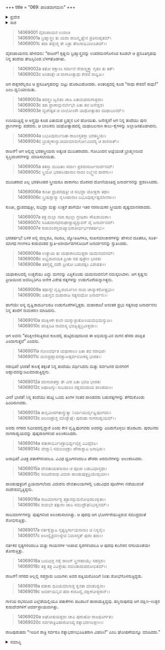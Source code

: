 +++
title = "069: ಪಾಂಡವಾಗಮನಃ"
+++

<details><summary>ಪ್ರವೇಶ</summary>


।।   ಓಂ ಓಂ ನಮೋ ನಾರಾಯಣಾಯ।।   ಶ್ರೀ ವೇದವ್ಯಾಸಾಯ ನಮಃ ।।

ಶ್ರೀ ಕೃಷ್ಣದ್ವೈಪಾಯನ ವೇದವ್ಯಾಸ ವಿರಚಿತ  

**ಶ್ರೀ ಮಹಾಭಾರತ**

**ಅಶ್ವಮೇಧಿಕ ಪರ್ವ**

**ಅಶ್ವಮೇಧಿಕ ಪರ್ವ**

**ಅಧ್ಯಾಯ 69**


</details>

<details><summary>ಸಾರ</summary>

ಹಸ್ತಿನಾಪುರದಲ್ಲಿ ಸಂತಸ ಸಮಾರಂಭ (1-11). ಪರಿಕ್ಷಿತನು ಹುಟ್ಟಿದ ಒಂದು ತಿಂಗಳ ನಂತರ ಪಾಂಡವರು ನಗರಕ್ಕೆ ಹಿಂದಿರುಗುತ್ತಿದ್ದಾರೆಂದು ತಿಳಿದು ಅವರನ್ನು ಸ್ವಾಗತಿಸಲು ಹಸ್ತಿನಾಪುರವು ಶೃಂಗಾರಗೊಂಡಿದುದು (12-20).


</details>

> 14069001 ವೈಶಂಪಾಯನ ಉವಾಚ  
14069001a ಬ್ರಹ್ಮಾಸ್ತ್ರಂ ತು ಯದಾ ರಾಜನ್ಕೃಷ್ಣೇನ ಪ್ರತಿಸಂಹೃತಮ್।  
14069001c ತದಾ ತದ್ವೇಶ್ಮ ತೇ ಪಿತ್ರಾ ತೇಜಸಾಭಿವಿದೀಪಿತಮ್।।

ವೈಶಂಪಾಯನನು ಹೇಳಿದನು: “ರಾಜನ್! ಕೃಷ್ಣನು ಬ್ರಹ್ಮಾಸ್ತ್ರವನ್ನು ಉಪಶಮನಗೊಳಿಸಿದ ಕೂಡಲೇ ಆ ಪ್ರಸೂತಿಗೃಹವು ನಿನ್ನ ತಂದೆಯ ತೇಜಸ್ಸಿನಿಂದ ಬೆಳಗತೊಡಗಿತು.

> 14069002a ತತೋ ರಕ್ಷಾಂಸಿ ಸರ್ವಾಣಿ ನೇಶುಸ್ತ್ಯಕ್ತ್ವಾ ಗೃಹಂ ತು ತತ್।  
14069002c ಅಂತರಿಕ್ಷೇ ಚ ವಾಗಾಸೀತ್ಸಾಧು ಕೇಶವ ಸಾಧ್ವಿತಿ।।

ಆಗ ರಾಕ್ಷಸರೆಲ್ಲರೂ ಆ ಪ್ರಸೂತಿಗೃಹವನ್ನು ಬಿಟ್ಟು ಹೊರಟುಹೋದರು. ಅಂತರಿಕ್ಷದಲ್ಲಿ ಕೂಡ “ಸಾಧು ಕೇಶವ! ಸಾಧು!” ಎಂಬ ಧ್ವನಿಯಾಯಿತು.

> 14069003a ತದಸ್ತ್ರಂ ಜ್ವಲಿತಂ ಚಾಪಿ ಪಿತಾಮಹಮಗಾತ್ತದಾ।  
14069003c ತತಃ ಪ್ರಾಣಾನ್ಪುನರ್ಲೇಭೇ ಪಿತಾ ತವ ಜನೇಶ್ವರ।  
14069003e ವ್ಯಚೇಷ್ಟತ ಚ ಬಾಲೋಽಸೌ ಯಥೋತ್ಸಾಹಂ ಯಥಾಬಲಮ್।।

ಉರಿಯುತ್ತಿದ್ದ ಆ ಅಸ್ತ್ರವೂ ಕೂಡ ಪಿತಾಮಹ ಬ್ರಹ್ಮನ ಬಳಿ ಹೋಯಿತು. ಜನೇಶ್ವರ! ಆಗ ನಿನ್ನ ತಂದೆಯು ಪುನಃ ಪ್ರಾಣಗಳನ್ನು ಪಡೆದನು. ಆ ಬಾಲಕನು ಯಥೋತ್ಸಾಹದಲ್ಲಿ ಯಥಾಬಲನಾಗಿ ಕಾಲು-ಕೈಗಳನ್ನು ಅಲ್ಲಾಡಿಸತೊಡಗಿದನು.

> 14069004a ಬಭೂವುರ್ಮುದಿತಾ ರಾಜಂಸ್ತತಸ್ತಾ ಭರತಸ್ತ್ರಿಯಃ।  
14069004c ಬ್ರಾಹ್ಮಣಾನ್ವಾಚಯಾಮಾಸುರ್ಗೋವಿಂದಸ್ಯ ಚ ಶಾಸನಾತ್।।

ರಾಜನ್! ಆಗ ಅಲ್ಲಿದ್ದ ಭರತಸ್ತ್ರೀಯರು ಅತ್ಯಂತ ಮುದಿತರಾದರು. ಗೋವಿಂದನ ಆಜ್ಞೆಯಂತೆ ಬ್ರಾಹ್ಮಣರಿಂದ ಸ್ವಸ್ತಿವಾಚನಗಳನ್ನು ಮಾಡಿಸಲಾಯಿತು.

> 14069005a ತತಸ್ತಾ ಮುದಿತಾಃ ಸರ್ವಾಃ ಪ್ರಶಶಂಸುರ್ಜನಾರ್ದನಮ್।  
14069005c ಸ್ತ್ರಿಯೋ ಭರತಸಿಂಹಾನಾಂ ನಾವಂ ಲಬ್ಧ್ವೇವ ಪಾರಗಾಃ।।

ಮುದಿತರಾದ ಎಲ್ಲ ಭರತಸಿಂಹರ ಸ್ತ್ರೀಯರೂ ಪಾರಾಗಲು ದೊರಕಿದ ದೋಣಿಯಂತಿದ್ದ ಜನಾರ್ದನನನ್ನು ಪ್ರಶಂಸಿಸಿದರು.

> 14069006a ಕುಂತೀ ದ್ರುಪದಪುತ್ರೀ ಚ ಸುಭದ್ರಾ ಚೋತ್ತರಾ ತಥಾ।  
14069006c ಸ್ತ್ರಿಯಶ್ಚಾನ್ಯಾ ನೃಸಿಂಹಾನಾಂ ಬಭೂವುರ್ಹೃಷ್ಟಮಾನಸಾಃ।।

ಕುಂತೀ, ದ್ರುಪದಪುತ್ರೀ, ಸುಭದ್ರಾ ಮತ್ತು ಉತ್ತರೆ ಹಾಗೆಯೇ ಇತರ ನರನಾಯಕರ ಸ್ತ್ರೀಯರು ಹೃಷ್ಟಮಾನಸರಾದರು.

> 14069007a ತತ್ರ ಮಲ್ಲಾ ನಟಾ ಝಲ್ಲಾ ಗ್ರಂಥಿಕಾಃ ಸೌಖಶಾಯಿಕಾಃ।  
14069007c ಸೂತಮಾಗಧಸಂಘಾಶ್ಚಾಪ್ಯಸ್ತುವನ್ ವೈ ಜನಾರ್ದನಮ್।  
14069007e ಕುರುವಂಶಸ್ತವಾಖ್ಯಾಭಿರಾಶೀರ್ಭಿರ್ಭರತರ್ಷಭ।।

ಭರತರ್ಷಭ! ಬಳಿಕ ಅಲ್ಲಿ ಮಲ್ಲರೂ, ನಟರೂ, ಜ್ಯೋತಿಷಿಗಳೂ, ಸುಖಸಮಾಚಾರಗಳನ್ನು ಹೇಳುವ ದೂತರೂ, ಸೂತ-ಮಾಗಧ ಗಣಗಳೂ ಕುರುವಂಶದ ಸ್ತುತಿ-ಆಶೀರ್ವಾದಗಳೊಂದಿಗೆ ಜನಾರ್ದನನನ್ನು ಸ್ತುತಿಸಿದರು.

> 14069008a ಉತ್ಥಾಯ ತು ಯಥಾಕಾಲಮುತ್ತರಾ ಯದುನಂದನಮ್।  
14069008c ಅಭ್ಯವಾದಯತ ಪ್ರೀತಾ ಸಹ ಪುತ್ರೇಣ ಭಾರತ।  
14069008e ತತಸ್ತಸ್ಯೈ ದದೌ ಪ್ರೀತೋ ಬಹುರತ್ನಂ ವಿಶೇಷತಃ।।

ಯಥಾಕಾಲದಲ್ಲಿ ಉತ್ತರೆಯು ಎದ್ದು ಮಗನನ್ನು ಎತ್ತಿಕೊಂಡು ಯದುನಂದನನಿಗೆ ನಮಸ್ಕರಿಸಿದಳು. ಆಗ ಕೃಷ್ಣನು ಪ್ರೀತಿಯಿಂದ ಅವರಿಬ್ಬರಿಗೂ ಅನೇಕ ವಿಶೇಷ ರತ್ನಗಳನ್ನು ಉಡುಗೊರೆಯನ್ನಾಗಿತ್ತನು.

> 14069009a ತಥಾನ್ಯೇ ವೃಷ್ಣಿಶಾರ್ದೂಲಾ ನಾಮ ಚಾಸ್ಯಾಕರೋತ್ಪ್ರಭುಃ।  
14069009c ಪಿತುಸ್ತವ ಮಹಾರಾಜ ಸತ್ಯಸಂಧೋ ಜನಾರ್ದನಃ।।

ಹಾಗೆಯೇ ಅನ್ಯ ವೃಷ್ಣಿಶಾರ್ದೂಲರೂ ಉಡುಗೊರೆಗಳನ್ನಿತ್ತರು. ಮಹಾರಾಜ! ಅನಂತರ ಪ್ರಭು ಸತ್ಯಸಂಧ ಜನಾರ್ದನನು ನಿನ್ನ ತಂದೆಗೆ ನಾಮಕರಣ ಮಾಡಿದನು.

> 14069010a ಪರಿಕ್ಷೀಣೇ ಕುಲೇ ಯಸ್ಮಾಜ್ಜಾತೋಽಯಮಭಿಮನ್ಯುಜಃ।  
14069010c ಪರಿಕ್ಷಿದಿತಿ ನಾಮಾಸ್ಯ ಭವತ್ವಿತ್ಯಬ್ರವೀತ್ತದಾ।।

ಆಗ ಅವನು “ಪರಿಕ್ಷೀಣಿಸುತ್ತಿರುವ ಕುಲದಲ್ಲಿ ಹುಟ್ಟಿರುವುದರಿಂದ ಈ ಅಭಿಮನ್ಯುವಿನ ಮಗನ ಹೆಸರು ಪರಿಕ್ಷಿತ ಎಂದಾಗುತ್ತದೆ” ಎಂದನು.

> 14069011a ಸೋಽವರ್ಧತ ಯಥಾಕಾಲಂ ಪಿತಾ ತವ ನರಾಧಿಪ।  
14069011c ಮನಃಪ್ರಹ್ಲಾದನಶ್ಚಾಸೀತ್ಸರ್ವಲೋಕಸ್ಯ ಭಾರತ।।

ನರಾಧಿಪ! ಭಾರತ! ಕಾಲಕ್ಕೆ ತಕ್ಕಂತೆ ನಿನ್ನ ತಂದೆಯು ವರ್ಧಿಸಿದನು ಮತ್ತು ಸರ್ವಜನರ ಮನಗಳಿಗೆ ಆಹ್ಲಾದವನ್ನುಂಟುಮಾಡುತ್ತಿದ್ದನು.

> 14069012a ಮಾಸಜಾತಸ್ತು ತೇ ವೀರ ಪಿತಾ ಭವತಿ ಭಾರತ।  
14069012c ಅಥಾಜಗ್ಮುಃ ಸುಬಹುಲಂ ರತ್ನಮಾದಾಯ ಪಾಂಡವಾಃ।।

ವೀರ! ಭಾರತ! ನಿನ್ನ ತಂದೆಯು ಹುಟ್ಟಿ ಒಂದು ತಿಂಗಳ ನಂತರ ಪಾಂಡವರು ಬಹುರತ್ನಗಳನ್ನು ತೆಗೆದುಕೊಂಡು ಹಿಂದಿರುಗಿದರು.

> 14069013a ತಾನ್ಸಮೀಪಗತಾನ್ಶ್ರುತ್ವಾ ನಿರ್ಯಯುರ್ವೃಷ್ಣಿಪುಂಗವಾಃ।  
14069013c ಅಲಂಚಕ್ರುಶ್ಚ ಮಾಲ್ಯೌಘೈಃ ಪುರುಷಾ ನಾಗಸಾಹ್ವಯಮ್।।

ಅವರು ನಗರದ ಸಮೀಪದಲ್ಲಿದ್ದಾರೆ ಎಂದು ಕೇಳಿ ವೃಷ್ಣಿಪುಂಗವರು ಅವರನ್ನು ಎದಿರುಗೊಳ್ಳಲು ಹೊರಟರು. ಪುರಜನರು ನಾಗಸಾಹ್ವಯವನ್ನು ಪುಷ್ಪರಾಶಿಗಳಿಂದ ಅಲಂಕರಿಸಿದರು.

> 14069014a ಪತಾಕಾಭಿರ್ವಿಚಿತ್ರಾಭಿರ್ಧ್ವಜೈಶ್ಚ ವಿವಿಧೈರಪಿ।  
14069014c ವೇಶ್ಮಾನಿ ಸಮಲಂಚಕ್ರುಃ ಪೌರಾಶ್ಚಾಪಿ ಜನಾಧಿಪ।।

ಜನಾಧಿಪ! ವಿಚಿತ್ರ ಪತಾಕೆಗಳಿಂದಲೂ. ವಿವಿಧ ಧ್ವಜಗಳಿಂದಲೂ ಪೌರರು ಅರಮನೆಗಳನ್ನು ಅಲಂಕರಿಸಿದರು.

> 14069015a ದೇವತಾಯತನಾನಾಂ ಚ ಪೂಜಾ ಬಹುವಿಧಾಸ್ತಥಾ।  
14069015c ಸಂದಿದೇಶಾಥ ವಿದುರಃ ಪಾಂಡುಪುತ್ರಪ್ರಿಯೇಪ್ಸಯಾ।।

ಪಾಂಡುಪುತ್ರರಿಗೆ ಪ್ರಿಯವಾಗಲೆಂದು ವಿದುರನು ದೇವತಾಲಯಗಳಲ್ಲಿ ಬಹುವಿಧದ ಪೂಜೆಗಳು ನಡೆಯುವಂತೆ ಸಂದೇಶವನ್ನಿತ್ತಿದ್ದನು.

> 14069016a ರಾಜಮಾರ್ಗಾಶ್ಚ ತತ್ರಾಸನ್ಸುಮನೋಭಿರಲಂಕೃತಾಃ।  
14069016c ಶುಶುಭೇ ತತ್ಪುರಂ ಚಾಪಿ ಸಮುದ್ರೌಘನಿಭಸ್ವನಮ್।।

ರಾಜಮಾರ್ಗಗಳನ್ನು ಪುಷ್ಪಗಳಿಂದ ಅಲಂಕರಿಸಲಾಗಿತ್ತು. ಆ ಪುರವು ಆಗ ಭೋರ್ಗರೆಯುತ್ತಿರುವ ಸಮುದ್ರದಂತೆ ಶೋಭಿಸುತ್ತಿತ್ತು.

> 14069017a ನರ್ತಕೈಶ್ಚಾಪಿ ನೃತ್ಯದ್ಭಿರ್ಗಾಯನಾನಾಂ ಚ ನಿಸ್ವನೈಃ।  
14069017c ಆಸೀದ್ವೈಶ್ರವಣಸ್ಯೇವ ನಿವಾಸಸ್ತತ್ ಪುರಂ ತದಾ।।

ನರ್ತಕರ ನೃತ್ಯಗಳಿಂದಲೂ ಮತ್ತು ಗಾಯನಗಳ ಇಂಪಾದ ಸ್ವರಗಳಿಂದಲೂ ಆ ಪುರವು ಕುಬೇರನ ನಗರಿಯಂತೆಯೇ ತೋರುತ್ತಿತ್ತು.

> 14069018a ಬಂದಿಭಿಶ್ಚ ನರೈ ರಾಜನ್ ಸ್ತ್ರೀಸಹಾಯೈಃ ಸಹಸ್ರಶಃ।  
14069018c ತತ್ರ ತತ್ರ ವಿವಿಕ್ತೇಷು ಸಮಂತಾದುಪಶೋಭಿತಮ್।।

ರಾಜನ್! ನಗರದ ಅಲ್ಲಲ್ಲಿ ಸಹಸ್ರಾರು ಬಂದಿಗಳು ಅವರ ಪತ್ನಿಯರೊಂದಿಗೆ ನಿಂತು ಶೋಭೆಗೊಳಿಸುತ್ತಿದ್ದರು.

> 14069019a ಪತಾಕಾ ಧೂಯಮಾನಾಶ್ಚ ಶ್ವಸತಾ ಮಾತರಿಶ್ವನಾ।  
14069019c ಅದರ್ಶಯನ್ನಿವ ತದಾ ಕುರೂನ್ವೈ ದಕ್ಷಿಣೋತ್ತರಾನ್।।

ಗಾಳಿಯ ರಭಸದಿಂದ ಎಲ್ಲೆಡೆಯಲ್ಲಿಯೂ ಪತಾಕೆಗಳು ಪಟಪಟನೆ ಹಾರಾಡುತ್ತಿದ್ದವು. ಹಸ್ತಿನಾಪುರವು ಆಗ ದಕ್ಷಿಣ-ಉತ್ತರ ಕುರುದೇಶಗಳಿಗೆ ಆದರ್ಶಪ್ರಾಯವಾಗಿತ್ತು.

> 14069020a ಅಘೋಷಯತ್ತದಾ ಚಾಪಿ ಪುರುಷೋ ರಾಜಧೂರ್ಗತಃ।  
14069020c ಸರ್ವರಾತ್ರಿವಿಹಾರೋಽದ್ಯ ರತ್ನಾಭರಣಲಕ್ಷಣಃ।।

ರಾಜಪುರುಷರು “ಇಂದಿನ ರಾತ್ರಿ ಸರ್ವರೂ ರತ್ನಾಭರಣಭೂಷಿತರಾಗಿ ವಿಹರಿಸಿ!” ಎಂಬ ಘೋಷಣೆಯನ್ನೂ ಮಾಡಿದರು.”


<details><summary>ಸಮಾಪ್ತಿ</summary>

ಇತಿ ಶ್ರೀಮಹಾಭಾರತೇ ಅಶ್ವಮೇಧಿಕಪರ್ವಣಿ ಪಾಂಡವಾಗಮನೇ ಏಕೋನಸಪ್ತತಿತಮೋಽಧ್ಯಾಯಃ।।  
ಇದು ಶ್ರೀಮಹಾಭಾರತದಲ್ಲಿ ಅಶ್ವಮೇಧಿಕಪರ್ವದಲ್ಲಿ ಪಾಂಡವಾಗಮನ ಎನ್ನುವ ಅರವತ್ತೊಂಭತ್ತನೇ ಅಧ್ಯಾಯವು.

</details>


